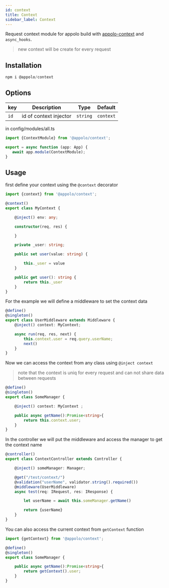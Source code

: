 ```yaml
---
id: context
title: Context
sidebar_label: Context
---
```

Request context module for appolo build with [appolo-context](https://github.com/shmoop207/appolo-context) and `async_hooks`.

> new context will be create for every request

## Installation

```typescript
npm i @appolo/context
```

## Options
| key | Description | Type | Default
| --- | --- | --- | --- |
| `id` | id of context injector  | `string`|  `context`|

in config/modules/all.ts

```typescript
import {ContextModule} from '@appolo/context';

export = async function (app: App) {
   await app.module(ContextModule);
}
```

## Usage
first define your context using the `@context` decorator
```typescript
import {context} from '@appolo/context';

@context()
export class MyContext {

    @inject() env: any;

    constructor(req, res) {

    }

    private _user: string;

    public set user(value: string) {

        this._user = value
    }

    public get user(): string {
        return this._user
    }
}

```
For the example we will define a middleware to set the context data
```typescript
@define()
@singleton()
export class UserMiddleware extends Middleware {
    @inject() context: MyContext;

    async run(req, res, next) {
        this.context.user = req.query.userName;
        next()
    }
}

```
Now we can access the context from any class using `@inject context`
> note that the context is uniq for every request and can not share data between requests

```typescript
@define()
@singleton()
export class SomeManager {

    @inject() context: MyContext ;

    public async getName():Promise<string>{
        return this.context.user;
    }
}

```

In the controller we will put the middleware and access the manager to get the context name
```typescript
@controller()
export class ContextController extends Controller {

    @inject() someManager: Manager;

    @get("/test/context/")
    @validation("userName", validator.string().required())
    @middleware(UserMiddleware)
    async test(req: IRequest, res: IResponse) {

        let userName = await this.someManager.getName()

        return {userName}
    }
}

```

You can also access the current context from `getContext` function

```typescript
import {getContext} from '@appolo/context';

@define()
@singleton()
export class SomeManager {

    public async getName():Promise<string>{
        return getContext().user;
    }
}

```